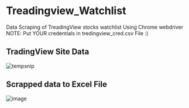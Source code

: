 # Treadingview_Watchlist
Data Scraping of TreadingView stocks watchlist Using Chrome webdriver           
NOTE: Put YOUR credentials in tredingview_cred.csv File :)
## TradingView Site Data
![tempsnip](https://user-images.githubusercontent.com/54485172/114196088-ab0adc00-996e-11eb-8b2e-3a5abcd8644d.png)

## Scrapped data to Excel File
![image](https://user-images.githubusercontent.com/54485172/114195055-c2959500-996d-11eb-8dfa-4601838bb5e3.png)

